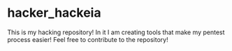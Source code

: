 # hacker_hackeia
This is my hacking repository! In it I am creating tools that make my pentest process easier! Feel free to contribute to the repository!
